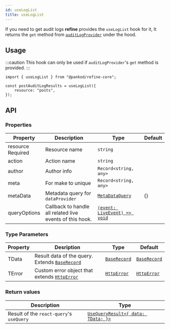 ```yaml
---
id: useLogList
title: useLogList
---
```


If you need to get audit logs **refine** provides the `useLogList` hook for it, It returns the `get` method from [`auditLogProvider`](/core/providers/audit-log-provider.md#get) under the hood.

## Usage

:::caution
This hook can only be used if `auditLogProvider`'s `get` method is provided.
:::

```tsx
import { useLogList } from "@pankod/refine-core";

const postAuditLogResults = useLogList({
    resource: "posts",
});
```


## API

### Properties

| Property                                                                                            | Description                                              | Type                                                              | Default |
| --------------------------------------------------------------------------------------------------- | -------------------------------------------------------- | ----------------------------------------------------------------- | ------- |
| <div className="required-block"><div>resource</div> <div className=" required">Required</div></div> | Resource name                                            | `string`                                                          |         |
| action                                                                                              | Action name                                              | `string`                                                          |         |
| author                                                                                              | Author info                                              | `Record<string, any>`                                             |         |
| meta                                                                                                | For make to unique                                       | `Record<string, any>`                                             |         |
| metaData                                                                                            | Metadata query for `dataProvider`                        | [`MetaDataQuery`](/core/interfaces.md#metadataquery)              | {}      |
| queryOptions                                                                                        | Callback to handle all related live events of this hook. | [`(event: LiveEvent) => void`](/core/interfaces.md#livemodeprops) |         |

### Type Parameters

| Property | Desription                                                                       | Type                                           | Default                                        |
| -------- | -------------------------------------------------------------------------------- | ---------------------------------------------- | ---------------------------------------------- |
| TData    | Result data of the query. Extends [`BaseRecord`](/core/interfaces.md#baserecord) | [`BaseRecord`](/core/interfaces.md#baserecord) | [`BaseRecord`](/core/interfaces.md#baserecord) |
| TError   | Custom error object that extends [`HttpError`](/core/interfaces.md#httperror)    | [`HttpError`](/core/interfaces.md#httperror)   | [`HttpError`](/core/interfaces.md#httperror)   |

### Return values

| Description                              | Type                                                                                      |
| ---------------------------------------- | ----------------------------------------------------------------------------------------- |
| Result of the `react-query`'s `useQuery` | [`UseQueryResult<{ data: TData; }>`](https://react-query.tanstack.com/reference/useQuery) |
